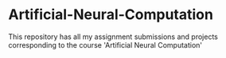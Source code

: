# Artificial-Neural-Computation
This repository has all my assignment submissions and projects corresponding to the course 'Artificial Neural Computation'
